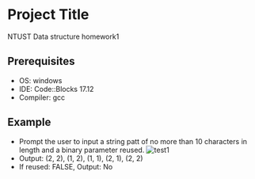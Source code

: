# Project Title
NTUST Data structure homework1

## Prerequisites
* OS: windows
* IDE: Code::Blocks 17.12
* Compiler: gcc

## Example
* Prompt the user to input a string patt of no more than 10 characters in length and a binary parameter reused.
![test1](https://user-images.githubusercontent.com/20908466/47004436-1ee41900-d164-11e8-87a6-9aaae8249838.PNG)
* Output: (2, 2), (1, 2), (1, 1), (2, 1), (2, 2)
* If reused: FALSE, Output: No 
